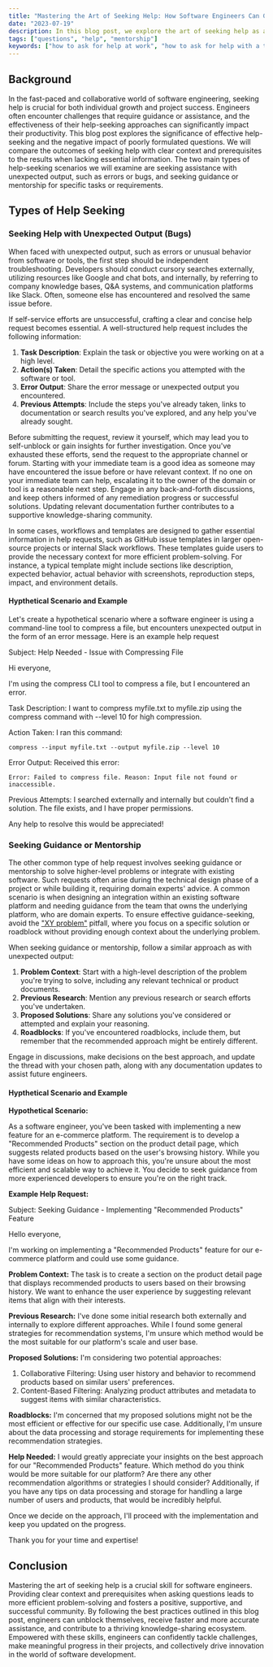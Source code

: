 ```yaml
---
title: "Mastering the Art of Seeking Help: How Software Engineers Can Get the Perfect Answer, Faster!"
date: "2023-07-19"
description: In this blog post, we explore the art of seeking help as a software engineer, emphasizing the significance of providing context and prerequisites to ensure clear and actionable responses. By structuring inquiries with relevant details like issue descriptions, code snippets, and error logs, engineers can obtain quicker and more accurate solutions. Whether seeking assistance internally within a company or externally in developer communities and open-source projects, these skills foster a positive, supportive, and successful community. Mastering this art empowers engineers to make meaningful progress in their projects while contributing to a thriving knowledge-sharing community.
tags: ["questions", "help", "mentorship"]
keywords: ["how to ask for help at work", "how to ask for help with a task", "how to ask for help with a bug", "how to ask for help with a problem", "how to resolve an error message"]
---
```


## Background

In the fast-paced and collaborative world of software engineering, seeking help is crucial for both individual growth and project success. Engineers often encounter challenges that require guidance or assistance, and the effectiveness of their help-seeking approaches can significantly impact their productivity. This blog post explores the significance of effective help-seeking and the negative impact of poorly formulated questions. We will compare the outcomes of seeking help with clear context and prerequisites to the results when lacking essential information. The two main types of help-seeking scenarios we will examine are seeking assistance with unexpected output, such as errors or bugs, and seeking guidance or mentorship for specific tasks or requirements.

## Types of Help Seeking

### Seeking Help with Unexpected Output (Bugs)

When faced with unexpected output, such as errors or unusual behavior from software or tools, the first step should be independent troubleshooting. Developers should conduct cursory searches externally, utilizing resources like Google and chat bots, and internally, by referring to company knowledge bases, Q&A systems, and communication platforms like Slack. Often, someone else has encountered and resolved the same issue before.

If self-service efforts are unsuccessful, crafting a clear and concise help request becomes essential. A well-structured help request includes the following information:

1. **Task Description**: Explain the task or objective you were working on at a high level.
2. **Action(s) Taken**: Detail the specific actions you attempted with the software or tool.
3. **Error Output**: Share the error message or unexpected output you encountered.
4. **Previous Attempts**: Include the steps you've already taken, links to documentation or search results you've explored, and any help you've already sought.

Before submitting the request, review it yourself, which may lead you to self-unblock or gain insights for further investigation. Once you've exhausted these efforts, send the request to the appropriate channel or forum. Starting with your immediate team is a good idea as someone may have encountered the issue before or have relevant context. If no one on your immediate team can help, escalating it to the owner of the domain or tool is a reasonable next step. Engage in any back-and-forth discussions, and keep others informed of any remediation progress or successful solutions. Updating relevant documentation further contributes to a supportive knowledge-sharing community.

In some cases, workflows and templates are designed to gather essential information in help requests, such as GitHub issue templates in larger open-source projects or internal Slack workflows. These templates guide users to provide the necessary context for more efficient problem-solving. For instance, a typical template might include sections like description, expected behavior, actual behavior with screenshots, reproduction steps, impact, and environment details.

#### Hypthetical Scenario and Example

Let's create a hypothetical scenario where a software engineer is using a command-line tool to compress a file, but encounters unexpected output in the form of an error message. Here is an example help request

Subject: Help Needed - Issue with Compressing File

Hi everyone,

I'm using the compress CLI tool to compress a file, but I encountered an error.

Task Description:
I want to compress myfile.txt to myfile.zip using the compress command with --level 10 for high compression.

Action Taken:
I ran this command:

```
compress --input myfile.txt --output myfile.zip --level 10
```

Error Output:
Received this error:

```
Error: Failed to compress file. Reason: Input file not found or inaccessible.
```

Previous Attempts:
I searched externally and internally but couldn't find a solution. The file exists, and I have proper permissions.

Any help to resolve this would be appreciated!

### Seeking Guidance or Mentorship

The other common type of help request involves seeking guidance or mentorship to solve higher-level problems or integrate with existing software. Such requests often arise during the technical design phase of a project or while building it, requiring domain experts' advice. A common scenario is when designing an integration within an existing software platform and needing guidance from the team that owns the underlying platform, who are domain experts. To ensure effective guidance-seeking, avoid the ["XY problem"](https://xyproblem.info/) pitfall, where you focus on a specific solution or roadblock without providing enough context about the underlying problem.

When seeking guidance or mentorship, follow a similar approach as with unexpected output:

1. **Problem Context**: Start with a high-level description of the problem you're trying to solve, including any relevant technical or product documents.
2. **Previous Research**: Mention any previous research or search efforts you've undertaken.
3. **Proposed Solutions**: Share any solutions you've considered or attempted and explain your reasoning.
4. **Roadblocks**: If you've encountered roadblocks, include them, but remember that the recommended approach might be entirely different.

Engage in discussions, make decisions on the best approach, and update the thread with your chosen path, along with any documentation updates to assist future engineers.

#### Hypthetical Scenario and Example

**Hypothetical Scenario:**

As a software engineer, you've been tasked with implementing a new feature for an e-commerce platform. The requirement is to develop a "Recommended Products" section on the product detail page, which suggests related products based on the user's browsing history. While you have some ideas on how to approach this, you're unsure about the most efficient and scalable way to achieve it. You decide to seek guidance from more experienced developers to ensure you're on the right track.

**Example Help Request:**

Subject: Seeking Guidance - Implementing "Recommended Products" Feature

Hello everyone,

I'm working on implementing a "Recommended Products" feature for our e-commerce platform and could use some guidance.

**Problem Context:**
The task is to create a section on the product detail page that displays recommended products to users based on their browsing history. We want to enhance the user experience by suggesting relevant items that align with their interests.

**Previous Research:**
I've done some initial research both externally and internally to explore different approaches. While I found some general strategies for recommendation systems, I'm unsure which method would be the most suitable for our platform's scale and user base.

**Proposed Solutions:**
I'm considering two potential approaches:

1. Collaborative Filtering: Using user history and behavior to recommend products based on similar users' preferences.
2. Content-Based Filtering: Analyzing product attributes and metadata to suggest items with similar characteristics.

**Roadblocks:**
I'm concerned that my proposed solutions might not be the most efficient or effective for our specific use case. Additionally, I'm unsure about the data processing and storage requirements for implementing these recommendation strategies.

**Help Needed:**
I would greatly appreciate your insights on the best approach for our "Recommended Products" feature. Which method do you think would be more suitable for our platform? Are there any other recommendation algorithms or strategies I should consider? Additionally, if you have any tips on data processing and storage for handling a large number of users and products, that would be incredibly helpful.

Once we decide on the approach, I'll proceed with the implementation and keep you updated on the progress.

Thank you for your time and expertise!

## Conclusion

Mastering the art of seeking help is a crucial skill for software engineers. Providing clear context and prerequisites when asking questions leads to more efficient problem-solving and fosters a positive, supportive, and successful community. By following the best practices outlined in this blog post, engineers can unblock themselves, receive faster and more accurate assistance, and contribute to a thriving knowledge-sharing ecosystem. Empowered with these skills, engineers can confidently tackle challenges, make meaningful progress in their projects, and collectively drive innovation in the world of software development.
